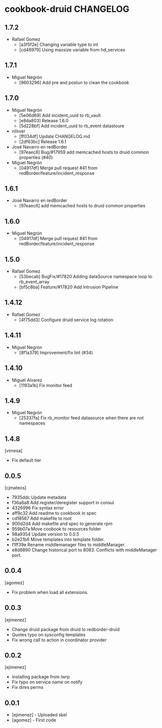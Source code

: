 cookbook-druid CHANGELOG
===============

## 1.7.2

  - Rafael Gomez
    - [a3f5f2e] Changing variable type to int
    - [cd46979] Using maxsize variable from hd_services

## 1.7.1

  - Miguel Negrón
    - [9603296] Add pre and postun to clean the cookbook

## 1.7.0

  - Miguel Negrón
    - [5e06d69] Add incident_uuid to rb_vault
    - [e8da803] Release 1.6.0
    - [5d228bf] Add incident_uuid to rb_event datastoure
  - nilsver
    - [ff034df] Update CHANGELOG.md
    - [2df63bc] Release 1.6.1
  - José Navarro en redBorder
    - [97eaec6] Bug/#17959 add memcached hosts to druid common properties (#40)
  - Miguel Negrón
    - [04917df] Merge pull request #41 from redBorder/feature/incident_response

## 1.6.1

  - José Navarro en redBorder
    - [97eaec6] add memcached hosts to druid common properties

## 1.6.0

  - Miguel Negrón
    - [04917df] Merge pull request #41 from redBorder/feature/incident_response

## 1.5.0

  - Rafael Gomez
    - [53becab] BugFix/#17820 Adding dataSource namespace loop to rb_event_array
    - [bf5c8ba] Feature/#17820 Add Intrusion Pipeline

## 1.4.12

  - Rafael Gomez
    - [4f75dd3] Configure druid service log rotation

## 1.4.11

  - Miguel Negrón
    - [8f1a379] Improvement/fix lint (#34)

## 1.4.10

  - Miguel Alvarez
    - [1193a1b] Fix monitor feed

## 1.4.9

  - Miguel Negrón
    - [25337fa] Fix rb_monitor feed datasource when there are not namespaces

1.4.8
-----
[vimesa]
- Fix default tier

0.0.5
-----
[cjmateos]
- 7935ddc Update metadata
- f36a6a8 Add register/deregister support in consul
- 4326996 Fix syntax error
- aff9c32 Add readme to cookbook in spec
- cd18567 Add makefile to root
- 900d2d4 Add makefile and spec to generate rpm
- 959b07a Move coobook to resources folder
- 98a9354 Update version to 0.0.5
- b2e21b6 Move templates into template folder.
- f1ff39e Rename middlemanager files to middleManager.
- e8d8890 Change historical port to 8083. Conflicts with middleManager port.

0.0.4
-----
[agomez]
- Fix problem when load all extensions.

0.0.3
-----
[ejimenez]
- Change druid package from druid to redborder-druid
- Quotes typo on sysconfig templates
- Fix wrong call to action in coordinator provider

0.0.2
-----
[ejimenez]
- Installing package from lwrp
- Fix typo on service name on notify
- Fix dires perms

0.0.1
-----
- [ejimenez] - Uploaded skel
- [agomez] - First code
